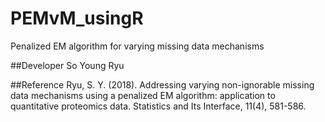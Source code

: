 # PEMvM_usingR
Penalized EM algorithm for varying missing data mechanisms

##Developer
So Young Ryu

##Reference
Ryu, S. Y. (2018). Addressing varying non-ignorable missing data mechanisms using a penalized EM algorithm: application to quantitative proteomics data. Statistics and Its Interface, 11(4), 581-586.
